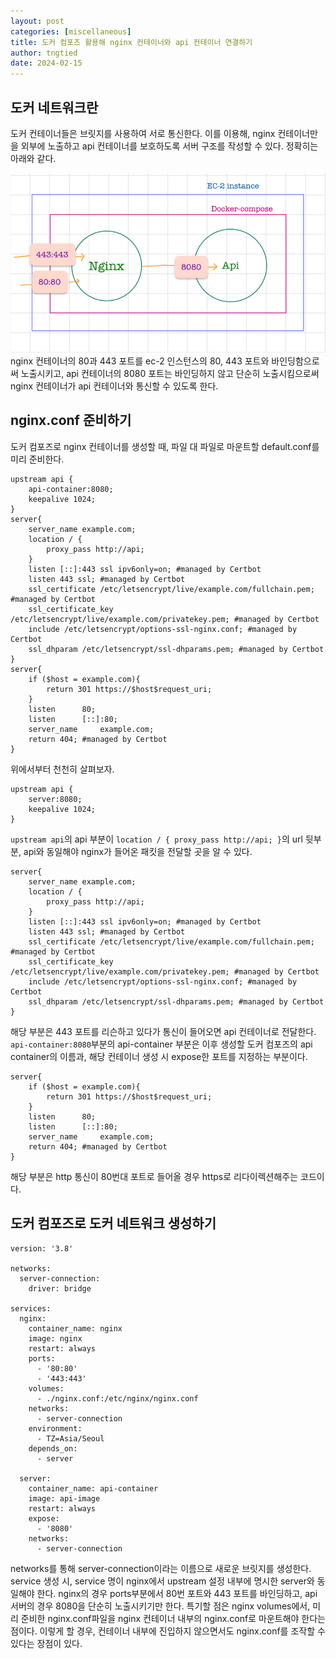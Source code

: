 ```yaml
---
layout: post
categories: [miscellaneous]
title: 도커 컴포즈 활용해 nginx 컨테이너와 api 컨테이너 연결하기
author: tngtied
date: 2024-02-15
---
```


## 도커 네트워크란

도커 컨테이너들은 브릿지를 사용하여 서로 통신한다. 이를 이용해, nginx 컨테이너만을 외부에 노출하고 api 컨테이너를 보호하도록 서버 구조를 작성할 수 있다. 정확히는 아래와 같다.

<center><img src="/static/img/nginx-docker-structure.png" alt="Process Layout" style="max-width:100%;"/></center>
nginx 컨테이너의 80과 443 포트를 ec-2 인스턴스의 80, 443 포트와 바인딩함으로써 노출시키고, api 컨테이너의 8080 포트는 바인딩하지 않고 단순히 노출시킴으로써 nginx 컨테이너가 api 컨테이너와 통신할 수 있도록 한다.

## nginx.conf 준비하기

도커 컴포즈로 nginx 컨테이너를 생성할 때, 파일 대 파일로 마운트할 default.conf를 미리 준비한다.

```
upstream api {
    api-container:8080;
    keepalive 1024;
}
server{
	server_name example.com;
	location / {
		proxy_pass http://api;
	}
	listen [::]:443 ssl ipv6only=on; #managed by Certbot
	listen 443 ssl; #managed by Certbot
	ssl_certificate /etc/letsencrypt/live/example.com/fullchain.pem; #managed by Certbot
	ssl_certificate_key /etc/letsencrypt/live/example.com/privatekey.pem; #managed by Certbot
	include /etc/letsencrypt/options-ssl-nginx.conf; #managed by Certbot
	ssl_dhparam /etc/letsencrypt/ssl-dhparams.pem; #managed by Certbot
}
server{
	if ($host = example.com){
		return 301 https://$host$request_uri;
	}
	listen		80;
	listen		[::]:80;
	server_name 	example.com;
	return 404; #managed by Certbot
}
```

위에서부터 천천히 살펴보자.

```
upstream api {
    server:8080;
    keepalive 1024;
}
```

`upstream api`의 api 부분이 `location / { proxy_pass http://api; }`의 url 뒷부분, api와 동일해야 nginx가 들어온 패킷을 전달할 곳을 알 수 있다.

```
server{
	server_name example.com;
	location / {
		proxy_pass http://api;
	}
	listen [::]:443 ssl ipv6only=on; #managed by Certbot
	listen 443 ssl; #managed by Certbot
	ssl_certificate /etc/letsencrypt/live/example.com/fullchain.pem; #managed by Certbot
	ssl_certificate_key /etc/letsencrypt/live/example.com/privatekey.pem; #managed by Certbot
	include /etc/letsencrypt/options-ssl-nginx.conf; #managed by Certbot
	ssl_dhparam /etc/letsencrypt/ssl-dhparams.pem; #managed by Certbot
}
```

해당 부분은 443 포트를 리슨하고 있다가 통신이 들어오면 api 컨테이너로 전달한다.
`api-container:8080`부분의 api-container 부분은 이후 생성할 도커 컴포즈의 api container의 이름과, 해당 컨테이너 생성 시 expose한 포트를 지정하는 부분이다.

```
server{
	if ($host = example.com){
		return 301 https://$host$request_uri;
	}
	listen		80;
	listen		[::]:80;
	server_name 	example.com;
	return 404; #managed by Certbot
}
```

해당 부분은 http 통신이 80번대 포트로 들어올 경우 https로 리다이렉션해주는 코드이다.

## 도커 컴포즈로 도커 네트워크 생성하기

```
version: '3.8'

networks:
  server-connection:
    driver: bridge

services:
  nginx:
    container_name: nginx
    image: nginx
    restart: always
    ports:
      - '80:80'
      - '443:443'
    volumes:
      - ./nginx.conf:/etc/nginx/nginx.conf
    networks:
      - server-connection
    environment:
      - TZ=Asia/Seoul
    depends_on:
      - server

  server:
    container_name: api-container
    image: api-image
    restart: always
    expose:
      - '8080'
    networks:
      - server-connection
```

networks를 통해 server-connection이라는 이름으로 새로운 브릿지를 생성한다. service 생성 시, service 명이 nginx에서 upstream 설정 내부에 명시한 server와 동일해야 한다.
nginx의 경우 ports부분에서 80번 포트와 443 포트를 바인딩하고, api 서버의 경우 8080을 단순히 노출시키기만 한다.
특기할 점은 nginx volumes에서, 미리 준비한 nginx.conf파일을 nginx 컨테이너 내부의 nginx.conf로 마운트해야 한다는 점이다. 이렇게 할 경우, 컨테이너 내부에 진입하지 않으면서도 nginx.conf를 조작할 수 있다는 장점이 있다.
